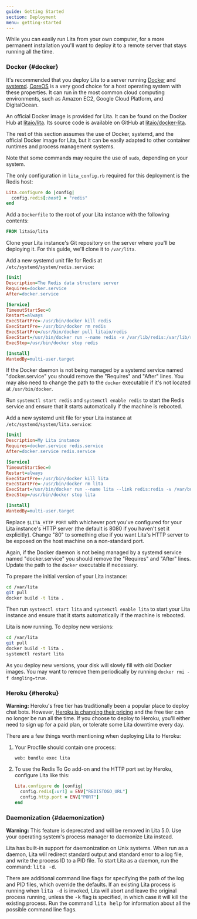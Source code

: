 ```yaml
---
guide: Getting Started
section: Deployment
menu: getting-started
---
```


While you can easily run Lita from your own computer, for a more permanent installation you'll want to deploy it to a remote server that stays running all the time.

### Docker {#docker}

It's recommended that you deploy Lita to a server running [Docker](https://www.docker.com/) and [systemd](https://wiki.freedesktop.org/www/Software/systemd/). [CoreOS](https://coreos.com/) is a very good choice for a host operating system with these properties. It can run in the most common cloud computing environments, such as Amazon EC2, Google Cloud Platform, and DigitalOcean.

An official Docker image is provided for Lita. It can be found on the Docker Hub at [litaio/lita](https://hub.docker.com/r/litaio/lita/). Its source code is available on GitHub at [litaio/docker-lita](https://github.com/litaio/docker-lita).

The rest of this section assumes the use of Docker, systemd, and the official Docker image for Lita, but it can be easily adapted to other container runtimes and process management systems.

Note that some commands may require the use of `sudo`, depending on your system.

The only configuration in `lita_config.rb` required for this deployment is the Redis host:

~~~ ruby
Lita.configure do |config|
  config.redis[:host] = "redis"
end
~~~

Add a `Dockerfile` to the root of your Lita instance with the following contents:

~~~ Dockerfile
FROM litaio/lita
~~~

Clone your Lita instance's Git repository on the server where you'll be deploying it. For this guide, we'll clone it to `/var/lita`.

Add a new systemd unit file for Redis at `/etc/systemd/system/redis.service`:

~~~ ini
[Unit]
Description=The Redis data structure server
Requires=docker.service
After=docker.service

[Service]
TimeoutStartSec=0
Restart=always
ExecStartPre=-/usr/bin/docker kill redis
ExecStartPre=-/usr/bin/docker rm redis
ExecStartPre=/usr/bin/docker pull litaio/redis
ExecStart=/usr/bin/docker run --name redis -v /var/lib/redis:/var/lib/redis litaio/redis
ExecStop=/usr/bin/docker stop redis

[Install]
WantedBy=multi-user.target
~~~

If the Docker daemon is not being managed by a systemd service named "docker.service" you should remove the "Requires" and "After" lines. You may also need to change the path to the `docker` executable if it's not located at `/usr/bin/docker`.

Run `systemctl start redis` and `systemctl enable redis` to start the Redis service and ensure that it starts automatically if the machine is rebooted.

Add a new systemd unit file for your Lita instance at `/etc/systemd/system/lita.service`:

~~~ ini
[Unit]
Description=My Lita instance
Requires=docker.service redis.service
After=docker.service redis.service

[Service]
TimeoutStartSec=0
Restart=always
ExecStartPre=-/usr/bin/docker kill lita
ExecStartPre=-/usr/bin/docker rm lita
ExecStart=/usr/bin/docker run --name lita --link redis:redis -v /var/bundle:/var/bundle -p 80:$LITA_HTTP_PORT lita
ExecStop=/usr/bin/docker stop lita

[Install]
WantedBy=multi-user.target
~~~

Replace `$LITA_HTTP_PORT` with whichever port you've configured for your Lita instance's HTTP server (the default is 8080 if you haven't set it explicitly). Change "80" to something else if you want Lita's HTTP server to be exposed on the host machine on a non-standard port.

Again, if the Docker daemon is not being managed by a systemd service named "docker.service" you should remove the "Requires" and "After" lines. Update the path to the `docker` executable if necessary.

To prepare the initial version of your Lita instance:

~~~ bash
cd /var/lita
git pull
docker build -t lita .
~~~

Then run `systemctl start lita` and `systemctl enable lita` to start your Lita instance and ensure that it starts automatically if the machine is rebooted.

Lita is now running. To deploy new versions:


~~~ bash
cd /var/lita
git pull
docker build -t lita .
systemctl restart lita
~~~

As you deploy new versions, your disk will slowly fill with old Docker images. You may want to remove them periodically by running `docker rmi -f dangling=true`.

### Heroku {#heroku}

<div class="alert alert-danger">
  <strong>Warning:</strong>
  Heroku's free tier has traditionally been a popular place to deploy chat bots. However, <a href="https://blog.heroku.com/archives/2015/5/7/new-dyno-types-public-beta">Heroku is changing their pricing</a> and the free tier can no longer be run all the time. If you choose to deploy to Heroku, you'll either need to sign up for a paid plan, or tolerate some Lita downtime every day.
</div>

There are a few things worth mentioning when deploying Lita to Heroku:

1.  Your Procfile should contain one process:

    ~~~
    web: bundle exec lita
    ~~~

1.  To use the Redis To Go add-on and the HTTP port set by Heroku, configure Lita like this:

    ~~~ ruby
    Lita.configure do |config|
      config.redis[:url] = ENV["REDISTOGO_URL"]
      config.http.port = ENV["PORT"]
    end
    ~~~

### Daemonization {#daemonization}

<div class="alert alert-danger">
  <strong>Warning:</strong>
  This feature is deprecated and will be removed in Lita 5.0. Use your operating system's process manager to daemonize Lita instead.
</div>

Lita has built-in support for daemonization on Unix systems. When run as a daemon, Lita will redirect standard output and standard error to a log file, and write the process ID to a PID file. To start Lita as a daemon, run the command: <kbd>lita -d</kbd>.

There are additional command line flags for specifying the path of the log and PID files, which override the defaults. If an existing Lita process is running when <kbd>lita -d</kbd> is invoked, Lita will abort and leave the original process running, unless the <kbd>-k</kbd> flag is specified, in which case it will kill the existing process. Run the command <kbd>lita help</kbd> for information about all the possible command line flags.
